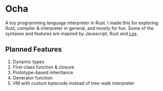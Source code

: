 Ocha
====

A toy programming language interpreter in Rust. I made this for exploring Rust, compiler & interpreter in general, and mostly for fun. Some of the syntaxes and features are inspired by Javascript, Rust and [Lox](http://www.craftinginterpreters.com/).

Planned Features
-----
1. Dynamic types
2. First-class function & closure
3. Prototype-based inheritance
4. Generator function
5. VM with custom bytecode instead of tree-walk interpreter
